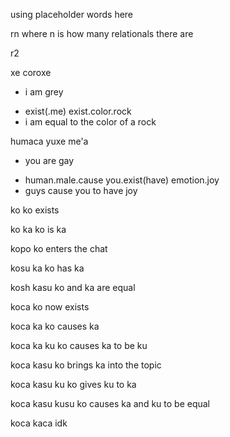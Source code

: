 using placeholder words here

rn where n is how many relationals there are

r2

xe coroxe
+ i am grey
- exist(.me) exist.color.rock
- i am equal to the color of a rock

humaca yuxe me'a
+ you are gay
- human.male.cause you.exist(have) emotion.joy
- guys cause you to have joy

ko 
ko exists

ko ka
ko is ka

kopo
ko enters the chat

kosu ka
ko has ka

kosh kasu
ko and ka are equal

koca
ko now exists

koca ka
ko causes ka

koca ka ku
ko causes ka to be ku

koca kasu
ko brings ka into the topic

koca kasu ku
ko gives ku to ka

koca kasu kusu
ko causes ka and ku to be equal

koca kaca
idk
